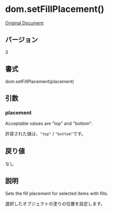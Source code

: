 # dom.setFillPlacement()

[Original Document](http://help.adobe.com/en_US/fireworks/cs/extend/WS5b3ccc516d4fbf351e63e3d1183c94856c-7a1d.html)

## バージョン

3

## 書式

dom.setFillPlacement(placement)

## 引数

### placement

Acceptable values are "top" and "bottom".

許容された値は、```"top"``` / ```"bottom"```です。

## 戻り値

なし

## 説明

Sets the fill placement for selected items with fills.

選択したオブジェクトの塗りの位置を設定します。
